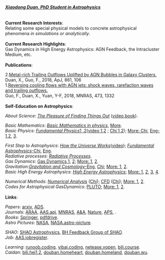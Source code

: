 ***[Xiaodong Duan, PhD Student in Astrophysics](https://www.researchgate.net/profile/Xiaodong_Duan)***  
<br/><br/>
**Current Research Interests**:  
Relating some special physical models to concrete astrophysical phenomena *in simulations or analytically*.  
<br/>
**Current Research Highlights**:  
Gas Dynamics in High Energy Astrophysics:  AGN Feedback, the Intracluster Medium, etc.  
<br/>
**Publications**:  

2.[Metal-rich Trailing Outflows Uplifted by AGN Bubbles in Galaxy Clusters.](https://ui.adsabs.harvard.edu/abs/2018ApJ...861..106D/abstract)  
   Duan, X., Guo, F., 2018, ApJ, 861, 106  
1.[Reversing cooling flows with AGN jets: shock waves, rarefaction waves and trailing outflows.]( https://ui.adsabs.harvard.edu/abs/2018MNRAS.473.1332G/abstract)  
   Guo, F., Duan, X., Yuan, Y-F, 2018, MNRAS, 473, 1332    
<br/>
**Self-Education on Astrophysics**:    

*About Science*: [*The Pleasure of Finding Things Out*](https://movie.douban.com/subject/10554714/) ([video](https://www.bilibili.com/video/av33429330),[book](https://book.douban.com/subject/1899679/)).  
  
*Basic Mathematics*: [*Basic Mathematics in physics*](https://book.douban.com/subject/11906759/), [More](https://book.douban.com/subject/2000018/).   
*Basic Physics*: [*Fundamental Physics*1 ](https://book.douban.com/subject/25866680/),[2](https://book.douban.com/subject/26877960/)([video 1](http://open.163.com/special/fundamentalsofphysics/),[2](http://open.163.com/special/opencourse/physicsii.html) ; [Chi 1](https://book.douban.com/subject/30146984/),[2](https://book.douban.com/subject/30614858/)); [More: Chi](https://book.douban.com/subject/1536321/), [Eng-1](http://farside.ph.utexas.edu/teaching.html),[2](https://book.douban.com/subject/26635284/), [3](https://book.douban.com/subject/24542247/).  
  
*First Step to Astrophysics*: [*How the Universe Works*](https://movie.douban.com/subject/10464515/)([video](https://www.bilibili.com/bangumi/play/ep240462));  [*Fundamental Astrophysics*-Chi](https://book.douban.com/subject/3353501/), [Eng](https://book.douban.com/subject/20558769/).  
*Radiative processes*: [*Radiative Processes*](https://book.douban.com/subject/1761105/).  
*Gas Dynamics*: [Gas Dynamics 1](https://book.douban.com/subject/34461444/), [2](https://book.douban.com/subject/2880185/); [More: 1](http://astro.tsinghua.edu.cn/~xbai/index.html), [2](https://book.douban.com/subject/12037906/).  
*Gravitation*:[*Gravitation and Cosmology*-Eng](https://book.douban.com/subject/1465335/), [Chi](https://book.douban.com/subject/30165509/);  [More: 1](https://book.douban.com/subject/5473973/), [2](https://book.douban.com/subject/1463278/).  
*Basic High Energy Astrophysics*: [*High Energy Astrophysics*](https://book.douban.com/subject/27661675/);  [More: 1](https://book.douban.com/subject/5261306/), [2](https://book.douban.com/subject/1778012/), [3](https://book.douban.com/subject/3154999/), [4](https://book.douban.com/subject/4691362/).   
  
*Numerical Methods*:  [*Numerical Analysis*](https://book.douban.com/subject/10580010/) ([Chi](https://book.douban.com/subject/4188358/)); [CFD](https://book.douban.com/subject/2388518/) ([Chi](https://book.douban.com/subject/5921445/)); [More: 1](https://book.douban.com/subject/3715238/), [2](https://book.douban.com/subject/2251404/).   
*Codes for Astrophysical GasDynamics*:  [PLUTO](http://plutocode.ph.unito.it/); [More: 1](https://github.com/bwoshea/ZEUS-MP_2), [2](https://princetonuniversity.github.io/athena/download.html).  
<br/>
**Links**:
  
*Papers*: [arxiv](https://arxiv.org/archive/astro-ph), [ADS](https://ui.adsabs.harvard.edu/).  
*Journals*: [ARAA](https://www.annualreviews.org/journal/astro), [AAS.apj](https://journals.aas.org/astrophysical-journal/), [MNRAS](https://academic.oup.com/mnras/advance-articles), [A&A](https://www.aanda.org/), [Nature](https://www.nature.com/), [APS](https://www.aps.org/publications/index.cfm), .  
*Books*:  [Springer](https://link.springer.com/), [pdfdrive](https://www.pdfdrive.com/).  
*Astro Pictures*: [NASA](https://www.nasa.gov/), [NASA.astro-picture](https://apod.nasa.gov/apod/).  
  
*SHAO*:  [SHAO Astrophysics](http://astro.shao.cas.cn/), [BH Feedback Group of SHAO](http://cluster.shao.ac.cn/~fguo/index.html).  
*Job*: [AAS.jobregister](https://jobregister.aas.org/).  
  
*Learning*: [runoob.coding](https://www.runoob.com/), [yibai.coding](https://www.yiibai.com/), [netease.vopen](https://open.163.com/ocw/), [bili.course](https://www.bilibili.com/v/technology/speech_course/?spm_id_from=333.78.b_7375626e6176.4#/).  
*Caidan*: [bili.hei1](https://www.bilibili.com/video/av35435186/?p=15),[2](https://www.bilibili.com/bangumi/play/ep281875), [douban.homeheart](https://movie.douban.com/subject/26709258/), [douban.homeland](https://movie.douban.com/subject/32659890/), [douban.wu](https://www.douban.com/doulist/119299595/).
  
